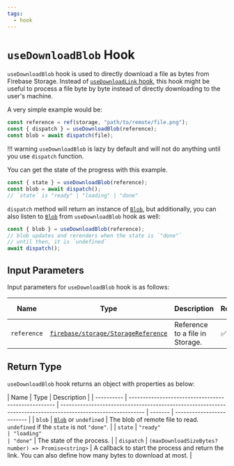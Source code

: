 ```yaml
---
tags:
  - hook
---
```


# `useDownloadBlob` Hook

`useDownloadBlob` hook is used to directly download a file as bytes from Firebase Storage. Instead of [`useDownloadLink` hook](./useDownloadLink.md), this hook might be useful to process a file byte by byte instead of directly downloading to the user's machine.

A very simple example would be:

```typescript
const reference = ref(storage, "path/to/remote/file.png");
const { dispatch } = useDownloadBlob(reference);
const blob = await dispatch(file);
```

!!! warning
`useDownloadBlob` is lazy by default and will not do anything until you use `dispatch` function.

You can get the state of the progress with this example.

```typescript
const { state } = useDownloadBlob(reference);
const blob = await dispatch();
// `state` is "ready" | "loading" | "done"
```

`dispatch` method will return an instance of [`Blob`][BlobDoc], but additionally, you can also listen to [`Blob`][BlobDoc] from `useDownloadBlob` hook as well:

```typescript
const { blob } = useDownloadBlob(reference);
// blob updates and rerenders when the state is `"done"`
// until then, it is `undefined`
await dispatch();
```

## Input Parameters

Input parameters for `useDownloadBlob` hook is as follows:

| Name        | Type                                                          | Description                     | Required | Default Value |
| ----------- | ------------------------------------------------------------- | ------------------------------- | -------- | ------------- |
| `reference` | [`firebase/storage/StorageReference`][StorageReferenceRefDoc] | Reference to a file in Storage. | ✅       | -             |

## Return Type

`useDownloadBlob` hook returns an object with properties as below:

| Name       | Type                                                | Description                                                                                                  |
| ---------- | --------------------------------------------------- | ------------------------------------------------------------------------------------------------------------ | ------- | ------------------------- |
| `blob`     | [`Blob`][BlobDoc] or `undefined`                    | The blob of remote file to read. `undefined` if the `state` is not `"done"`.                                 |
| `state`    | `"ready"                                            | "loading"                                                                                                    | "done"` | The state of the process. |
| `dispatch` | `(maxDownloadSizeBytes? number) => Promise<string>` | A callback to start the process and return the link. You can also define how many bytes to download at most. |

[StorageReferenceRefDoc]: https://firebase.google.com/docs/reference/js/storage.storagereference
[BlobDoc]: https://developer.mozilla.org/en-US/docs/Web/API/Blob
